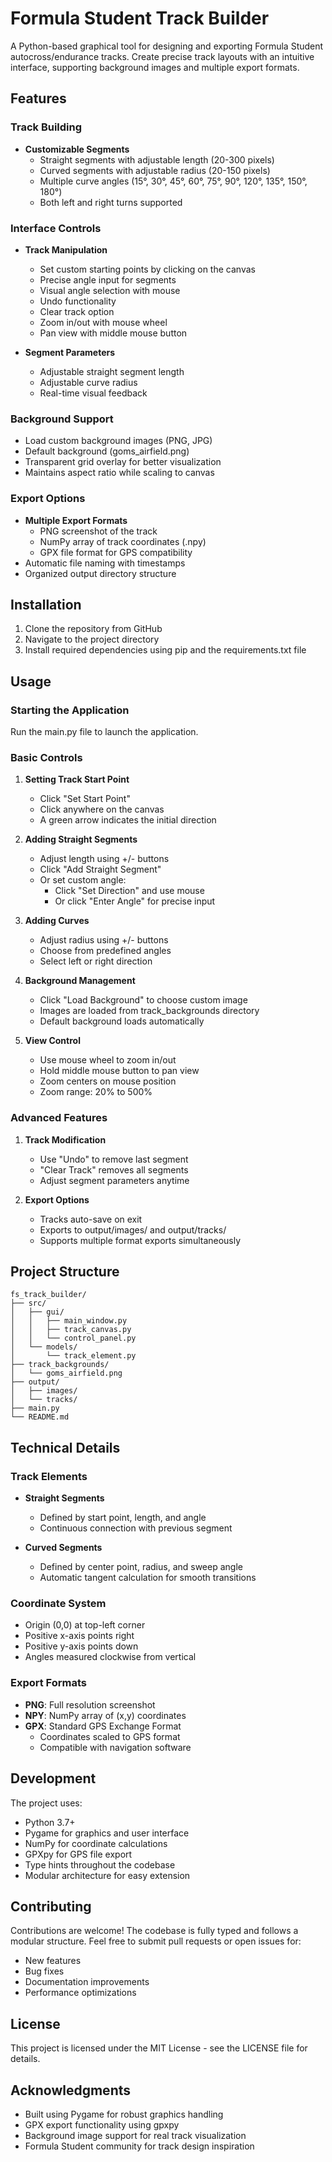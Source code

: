 # Formula Student Track Builder

A Python-based graphical tool for designing and exporting Formula Student autocross/endurance tracks. Create precise track layouts with an intuitive interface, supporting background images and multiple export formats.

## Features

### Track Building
- **Customizable Segments**
  - Straight segments with adjustable length (20-300 pixels)
  - Curved segments with adjustable radius (20-150 pixels)
  - Multiple curve angles (15°, 30°, 45°, 60°, 75°, 90°, 120°, 135°, 150°, 180°)
  - Both left and right turns supported

### Interface Controls
- **Track Manipulation**
  - Set custom starting points by clicking on the canvas
  - Precise angle input for segments
  - Visual angle selection with mouse
  - Undo functionality
  - Clear track option
  - Zoom in/out with mouse wheel
  - Pan view with middle mouse button

- **Segment Parameters**
  - Adjustable straight segment length
  - Adjustable curve radius
  - Real-time visual feedback

### Background Support
- Load custom background images (PNG, JPG)
- Default background (goms_airfield.png)
- Transparent grid overlay for better visualization
- Maintains aspect ratio while scaling to canvas

### Export Options
- **Multiple Export Formats**
  - PNG screenshot of the track
  - NumPy array of track coordinates (.npy)
  - GPX file format for GPS compatibility
- Automatic file naming with timestamps
- Organized output directory structure

## Installation

1. Clone the repository from GitHub
2. Navigate to the project directory
3. Install required dependencies using pip and the requirements.txt file

## Usage

### Starting the Application
Run the main.py file to launch the application.

### Basic Controls

1. **Setting Track Start Point**
   - Click "Set Start Point"
   - Click anywhere on the canvas
   - A green arrow indicates the initial direction

2. **Adding Straight Segments**
   - Adjust length using +/- buttons
   - Click "Add Straight Segment"
   - Or set custom angle:
     - Click "Set Direction" and use mouse
     - Or click "Enter Angle" for precise input

3. **Adding Curves**
   - Adjust radius using +/- buttons
   - Choose from predefined angles
   - Select left or right direction

4. **Background Management**
   - Click "Load Background" to choose custom image
   - Images are loaded from track_backgrounds directory
   - Default background loads automatically

5. **View Control**
   - Use mouse wheel to zoom in/out
   - Hold middle mouse button to pan view
   - Zoom centers on mouse position
   - Zoom range: 20% to 500%

### Advanced Features

1. **Track Modification**
   - Use "Undo" to remove last segment
   - "Clear Track" removes all segments
   - Adjust segment parameters anytime

2. **Export Options**
   - Tracks auto-save on exit
   - Exports to output/images/ and output/tracks/
   - Supports multiple format exports simultaneously

## Project Structure

```
fs_track_builder/
├── src/
│   ├── gui/
│   │   ├── main_window.py
│   │   ├── track_canvas.py
│   │   └── control_panel.py
│   └── models/
│       └── track_element.py
├── track_backgrounds/
│   └── goms_airfield.png
├── output/
│   ├── images/
│   └── tracks/
├── main.py
└── README.md
```

## Technical Details

### Track Elements
- **Straight Segments**
  - Defined by start point, length, and angle
  - Continuous connection with previous segment

- **Curved Segments**
  - Defined by center point, radius, and sweep angle
  - Automatic tangent calculation for smooth transitions

### Coordinate System
- Origin (0,0) at top-left corner
- Positive x-axis points right
- Positive y-axis points down
- Angles measured clockwise from vertical

### Export Formats
- **PNG**: Full resolution screenshot
- **NPY**: NumPy array of (x,y) coordinates
- **GPX**: Standard GPS Exchange Format
  - Coordinates scaled to GPS format
  - Compatible with navigation software

## Development

The project uses:
- Python 3.7+
- Pygame for graphics and user interface
- NumPy for coordinate calculations
- GPXpy for GPS file export
- Type hints throughout the codebase
- Modular architecture for easy extension

## Contributing

Contributions are welcome! The codebase is fully typed and follows a modular structure. Feel free to submit pull requests or open issues for:
- New features
- Bug fixes
- Documentation improvements
- Performance optimizations

## License

This project is licensed under the MIT License - see the LICENSE file for details.

## Acknowledgments

- Built using Pygame for robust graphics handling
- GPX export functionality using gpxpy
- Background image support for real track visualization
- Formula Student community for track design inspiration
